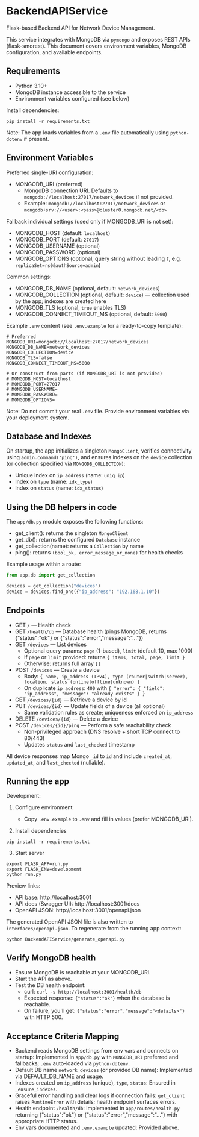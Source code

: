 # BackendAPIService

Flask-based Backend API for Network Device Management.

This service integrates with MongoDB via `pymongo` and exposes REST APIs (flask-smorest). This document covers environment variables, MongoDB configuration, and available endpoints.

## Requirements

- Python 3.10+
- MongoDB instance accessible to the service
- Environment variables configured (see below)

Install dependencies:

```
pip install -r requirements.txt
```

Note: The app loads variables from a `.env` file automatically using `python-dotenv` if present.

## Environment Variables

Preferred single-URI configuration:
- MONGODB_URI (preferred)
  - MongoDB connection URI. Defaults to `mongodb://localhost:27017/network_devices` if not provided.
  - Example: `mongodb://localhost:27017/network_devices` or `mongodb+srv://<user>:<pass>@cluster0.mongodb.net/<db>`

Fallback individual settings (used only if MONGODB_URI is not set):
- MONGODB_HOST (default: `localhost`)
- MONGODB_PORT (default: `27017`)
- MONGODB_USERNAME (optional)
- MONGODB_PASSWORD (optional)
- MONGODB_OPTIONS (optional, query string without leading `?`, e.g. `replicaSet=rs0&authSource=admin`)

Common settings:
- MONGODB_DB_NAME (optional, default: `network_devices`)
- MONGODB_COLLECTION (optional, default: `device`) — collection used by the app; indexes are created here
- MONGODB_TLS (optional, `true` enables TLS)
- MONGODB_CONNECT_TIMEOUT_MS (optional, default: `5000`)

Example `.env` content (see `.env.example` for a ready-to-copy template):

```
# Preferred
MONGODB_URI=mongodb://localhost:27017/network_devices
MONGODB_DB_NAME=network_devices
MONGODB_COLLECTION=device
MONGODB_TLS=false
MONGODB_CONNECT_TIMEOUT_MS=5000

# Or construct from parts (if MONGODB_URI is not provided)
# MONGODB_HOST=localhost
# MONGODB_PORT=27017
# MONGODB_USERNAME=
# MONGODB_PASSWORD=
# MONGODB_OPTIONS=
```

Note: Do not commit your real `.env` file. Provide environment variables via your deployment system.

## Database and Indexes

On startup, the app initializes a singleton `MongoClient`, verifies connectivity using `admin.command('ping')`, and ensures indexes on the `device` collection (or collection specified via `MONGODB_COLLECTION`):

- Unique index on `ip_address` (name: `uniq_ip`)
- Index on `type` (name: `idx_type`)
- Index on `status` (name: `idx_status`)

## Using the DB helpers in code

The `app/db.py` module exposes the following functions:

- get_client(): returns the singleton `MongoClient`
- get_db(): returns the configured `Database` instance
- get_collection(name): returns a `Collection` by name
- ping(): returns `(bool_ok, error_message_or_none)` for health checks

Example usage within a route:

```python
from app.db import get_collection

devices = get_collection("devices")
device = devices.find_one({"ip_address": "192.168.1.10"})
```

## Endpoints

- GET `/` — Health check
- GET `/health/db` — Database health (pings MongoDB, returns {"status":"ok"} or {"status":"error","message":"..."})
- GET `/devices` — List devices
  - Optional query params: `page` (1-based), `limit` (default 10, max 1000)
  - If `page` or `limit` provided: returns `{ items, total, page, limit }`
  - Otherwise: returns full array `[]`
- POST `/devices` — Create a device
  - Body: `{ name, ip_address (IPv4), type (router|switch|server), location, status (online|offline|unknown) }`
  - On duplicate `ip_address`: `400` with `{ "error": { "field": "ip_address", "message": "already exists" } }`
- GET `/devices/{id}` — Retrieve a device by id
- PUT `/devices/{id}` — Update fields of a device (all optional)
  - Same validation rules as create; uniqueness enforced on `ip_address`
- DELETE `/devices/{id}` — Delete a device
- POST `/devices/{id}/ping` — Perform a safe reachability check
  - Non-privileged approach (DNS resolve + short TCP connect to 80/443)
  - Updates `status` and `last_checked` timestamp

All device responses map Mongo `_id` to `id` and include `created_at`, `updated_at`, and `last_checked` (nullable).

## Running the app

Development:

1) Configure environment
   - Copy `.env.example` to `.env` and fill in values (prefer MONGODB_URI).

2) Install dependencies
```
pip install -r requirements.txt
```

3) Start server
```
export FLASK_APP=run.py
export FLASK_ENV=development
python run.py
```

Preview links:
- API base: http://localhost:3001
- API docs (Swagger UI): http://localhost:3001/docs
- OpenAPI JSON: http://localhost:3001/openapi.json

The generated OpenAPI JSON file is also written to `interfaces/openapi.json`. To regenerate from the running app context:
```
python BackendAPIService/generate_openapi.py
```

## Verify MongoDB health

- Ensure MongoDB is reachable at your MONGODB_URI.
- Start the API as above.
- Test the DB health endpoint:
  - curl: `curl -s http://localhost:3001/health/db`
  - Expected response: `{"status":"ok"}` when the database is reachable.
  - On failure, you'll get: `{"status":"error","message":"<details>"}` with HTTP 500.

## Acceptance Criteria Mapping

- Backend reads MongoDB settings from env vars and connects on startup: Implemented in `app/db.py` with `MONGODB_URI` preferred and fallbacks; `.env` auto-loaded via `python-dotenv`.
- Default DB name `network_devices` (or provided DB name): Implemented via DEFAULT_DB_NAME and usage.
- Indexes created on `ip_address` (unique), `type`, `status`: Ensured in `_ensure_indexes`.
- Graceful error handling and clear logs if connection fails: `get_client` raises `RuntimeError` with details; health endpoint surfaces errors.
- Health endpoint `/health/db`: Implemented in `app/routes/health.py` returning {"status":"ok"} or {"status":"error","message":"..."} with appropriate HTTP status.
- Env vars documented and `.env.example` updated: Provided above.
